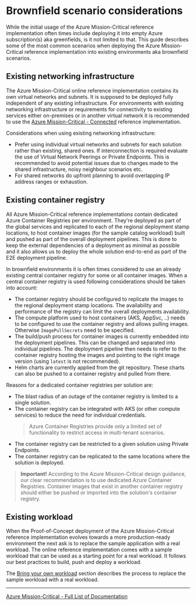 # Brownfield scenario considerations

While the initial usage of the Azure Mission-Critical reference implementation often times include deploying it into empty Azure subscription(s) aka greenfields, is it not limited to that. This guide describes some of the most common scenarios when deploying the Azure Mission-Critical reference implementation into existing environments aka brownfield scenarios.

## Existing networking infrastructure

The Azure Mission-Critical online reference implementation contains its own virtual networks and subnets. It is supposed to be deployed fully independent of any existing infrastructure. For environments with existing networking infrastructure or requirements for connectivity to existing services either on-premises or in another virtual network it is recommended to use the [Azure Mission-Critical - Connected](https://github.com/Azure/Mission-Critical-Connected/) reference implementation.

Considerations when using existing networking infrastructure:

* Prefer using individual virtual networks and subnets for each solution rather than existing, shared ones. If interconnection is required evaluate the use of Virtual Network Peerings or Private Endpoints. This is recommended to avoid potential issues due to changes made to the shared infrastructure, noisy neighbour scenarios etc.
* For shared networks do upfront planning to avoid overlapping IP address ranges or exhaustion.

## Existing container registry

All Azure Mission-Critical reference implementations contain dedicated Azure Container Registries per environment. They're deployed as part of the global services and replicated to each of the regional deployment stamp locations, to host container images (for the sample catalog workload) built and pushed as part of the overall deployment pipelines. This is done to keep the external dependencies of a deployment as minimal as possible and it also allows us to deploy the whole solution end-to-end as part of the E2E deployment pipeline.

In brownfield environments it is often times considered to use an already existing central container registry for some or all container images. When a central container registry is used following considerations should be taken into account:

* The container registry should be configured to replicate the images to the regional deployment stamp locations. The availability and performance of the registry can limit the overall deployments availability.
* The compute platform used to host containers (AKS, AppSvc, ..) needs to be configured to use the container registry and allows pulling images. Otherwise `ImagePullSecrets` need to be specified.
* The build/push process for container images is currently embedded into the deployment pipelines. This can be changed and separated into individual pipelines. The deployment pipeline then needs to refer to the container registry hosting the images and pointing to the right image version (using `latest` is not recommended).
* Helm charts are currently applied from the git repository. These charts can also be pushed to a container registry and pulled from there.

Reasons for a dedicated container registries per solution are:

* The blast radius of an outage of the container registry is limited to a single solution.
* The container registry can be integrated with AKS (or other compute services) to reduce the need for individual credentials.
  > Azure Container Registries provide only a limited set of functionality to restrict access in multi-tenant scenarios.
* The container registry can be restricted to a given solution using Private Endpoints.
* The container registry can be replicated to the same locations where the solution is deployed.

> **Important!** According to the Azure Mission-Critical design guidance, our clear recommendation is to use dedicated Azure Container Registries. Container images that exist in another container registry should either be pushed or imported into the solution's container registry.

## Existing workload

When the Proof-of-Concept deployment of the Azure Mission-Critical reference implementation evolves towards a more production-ready environment the next ask is to replace the sample application with a real workload. The online reference implementation comes with a sample workload that can be used as a starting point for a real workload. It follows our best practices to build, push and deploy a workload.

The [Bring your own workload](./Bring-your-own-workload.md) section describes the process to replace the sample workload with a real workload.

---

[Azure Mission-Critical - Full List of Documentation](/docs/README.md)
